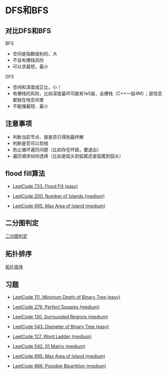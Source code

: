 # DFS和BFS

## 对比DFS和BFS

BFS

- 空间是指数级别的，大
- 不会有爆栈风险
- 可以求最短，最小

DFS

- 空间和深度成正比，小！
- 有爆栈的风险，比如深度最坏可能有1e5层，会爆栈（C++一般4M）；层信息都放在栈空间里
- 不能搜最短、最小

## 注意事项

- 判断当前节点、层是否已得到最终解
- 判断是否可以剪枝
- 防止循环遍历问题（比如存在环路，要退出）
- 遍历顺序如何选择（比如是弧头到弧尾还是弧尾到弧头）

## flood fill算法

- [LeetCode 733. Flood Fill (easy)](https://github.com/muyids/leetcode/blob/master/algorithms/701-800/733.flood-fill.md)

- [LeetCode 200. Number of Islands (medium)](https://github.com/muyids/leetcode/blob/master/algorithms/201-300/200.number-of-islands.md)

- [LeetCode 695. Max Area of Island (medium)](https://github.com/muyids/leetcode/blob/master/algorithms/601-700/695.max-area-of-island.md)

## 二分图判定

[二分图判定](./二分图.md)

## 拓扑排序

[拓扑排序](./拓扑排序.md)

## 习题

- [LeetCode 111. Minimum Depth of Binary Tree (easy)](https://github.com/muyids/leetcode/blob/master/algorithms/101-200/111.minimum-depth-of-binary-tree.md)

- [LeetCode 279. Perfect Squares (medium)](https://github.com/muyids/leetcode/blob/master/algorithms/201-300/279.perfect-squares.md)

- [LeetCode 130. Surrounded Regions (medium)](https://github.com/muyids/leetcode/blob/master/algorithms/101-200/130.surrounded-regions.md)

- [LeetCode 543. Diameter of Binary Tree (easy)](https://github.com/muyids/leetcode/blob/master/algorithms/501-600/543.diameter-of-binary-tree.md)

- [LeetCode 127. Word Ladder (medium)](https://github.com/muyids/leetcode/blob/master/algorithms/101-200/127.word-ladder.md)

- [LeetCode 542. 01 Matrix (medium)](https://github.com/muyids/leetcode/blob/master/algorithms/501-600/542.01-matrix.md)

- [LeetCode 695. Max Area of Island (medium)](https://github.com/muyids/leetcode/blob/master/algorithms/601-700/695.max-area-of-island.md)

- [LeetCode 886. Possible Bipartition (medium)](https://github.com/muyids/leetcode/blob/master/algorithms/801-900/886.possible-bipartition.md)


